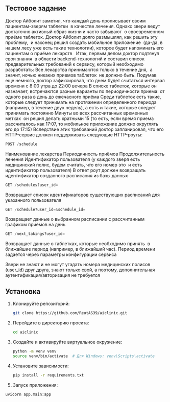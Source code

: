 ## Тестовое задание

Доктор Айболит заметил, что каждый день
прописывает своим пациентам-зверям таблетки 
в качестве лечения. Однако звери ведут достаточно
активный образ жизни и часто забывают 
о своевременном приёме таблеток. Доктор Айболит
долго размышлял, как решить эту проблему, 
и наконец решил создать мобильное приложение 
(да-да, в нашем лесу уже есть такие технологии),
которое будет напоминать его пациентам о приёме
лекарств  
Итак, первым делом доктор подтянул свои знания 
в области backend-технологий и составил список
предварительных требований к сервису, который
необходимо разработать:
Все лекарства принимаются только в течение дня, 
а значит, ночью никаких приемов таблеток 
не должно быть. Подумав еще немного, доктор
зафиксировал, что днем будет считаться интервал
времени с 8:00 утра до 22:00 вечера
В списке таблеток, которые он назначает,
встречаются разные варианты по периодичности
приема: от одного раза в день до ежечасного приёма
Среди таблеток есть такие, которые следует
принимать на протяжении определенного периода
(например, в течение двух недель), а есть и такие,
которые следует принимать постоянно
Минуты во всех рассчитанных временных метках 
он решил делать кратными 15 (то есть, если время
приема рассчиталось как 17:07, то мобильное
приложение должно округлять его до 17:15)
Вследствие этих требований доктор запланировал,
что его HTTP-сервис должен поддерживать
следующие HTTP-роуты:
```python
POST /schedule
```
Наименование лекарства
Периодичность приёмов
Продолжительность лечения
Идентификатор пользователя (у каждого зверя есть 
медицинский полис, будем считать, что его номер это 
и есть идентификатор пользователя)
В ответ роут должен возвращать идентификатор созданного
расписания из базы данных
```python
GET /schedules?user_id=
```
Возвращает список идентификаторов существующих
расписаний для указанного пользователя

```python
GET /schedule?user_id=&schedule_id=
```

Возвращает данные о выбранном расписании с рассчитанным
графиком приёмов на день

```python
GET /next_takings?user_id=
```
Возвращает данные о таблетках, которые необходимо принять 
в ближайшие период (например, в ближайший час). Период
времени задается через параметры конфигурации сервиса

Звери не знают и не могут угадать номера
медицинских полисов (user_id) друг друга, знают
только свой, а поэтому, дополнительная
аутентификация/авторизация не требуется


## Установка

1. Клонируйте репозиторий:

   ```bash
   git clone https://github.com/ReutAS39/aiclinic.git
   ```

2. Перейдите в директорию проекта:

   ```bash
   cd aiclinic
   ```

3. Создайте и активируйте виртуальное окружение:

   ```bash
   python -m venv venv
   source venv/bin/activate  # Для Windows: venv\Scripts\activate
   ```

4. Установите зависимости:

   ```bash
   pip install -r requirements.txt
   ```


5. Запуск приложения: 

  ```bash
  uvicorn app.main:app
   ```
